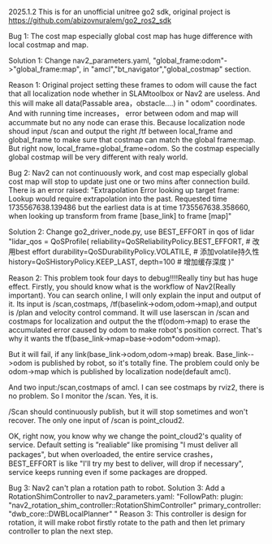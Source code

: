 2025.1.2
This is for an unofficial unitree go2 sdk, original project is https://github.com/abizovnuralem/go2_ros2_sdk


Bug 1:
  The cost map especially global cost map has huge difference with local costmap and map.

  
Solution 1:
  Change nav2_parameters.yaml, "global_frame:odom"->"global_frame:map", in "amcl","bt_navigator","global_costmap" section.




  
Reason 1: 
  Original project setting these frames to odom will cause the fact that all localization node whether in SLAMtoolbox or Nav2 are useless. And this will make all data(Passable area，obstacle....) in " odom" coordinates. And with running time increases， error between odom and map will accummate but no any node can erase this. Because localization node shoud input /scan and output the right /tf between local_frame and global_frame to make sure that costmap can match the global frame:map. But right now, local_frame=global_frame=odom. So the costmap especially global costmap will be very different with realy world.

  
Bug 2:
  Nav2 can not continuously work, and cost map especially global cost map will stop to update just one or two mins after connection build. There is an error raised:
  "Extrapolation Error looking up target frame: Lookup would require extrapolation into the past. Requested time 1735567638.139486 but the earliest data is at time 1735567638.358660, when looking up transform from frame [base_link] to frame [map]"


Solution 2:
  Change go2_driver_node.py, use BEST_EFFORT in qos of lidar
"lidar_qos = QoSProfile(
    reliability=QoSReliabilityPolicy.BEST_EFFORT,  # 改用best effort
    durability=QoSDurabilityPolicy.VOLATILE,       # 添加volatile持久性
    history=QoSHistoryPolicy.KEEP_LAST,
    depth=100                                      # 增加缓存深度
)"


Reason 2:
  This problem took four days to debug!!!!Really tiny but has huge effect. Firstly, you should know what is the workflow of Nav2(Really important). You can search online, I will only explain the input and output of it. Its input is /scan,costmaps, /tf(baselink->odom,odom->map),and output is /plan and velocity control command.  It will use laserscan in /scan and costmaps for localization and output the the tf(odom->map) to erase the accumulated error caused by odom to make robot's position correct. That's why it wants the tf(base_link->map=base->odom*odom->map). 
  
  But it will fail, if any link(base_link->odom,odom->map) break. Base_link-->odom is published by robot, so it's totally fine. The problem could only be odom->map which is published by localization node(default amcl). 
  
  And two input:/scan,costmaps of amcl. I can see costmaps by rviz2, there is no problem. So I monitor the /scan. Yes, it is.
  
  /Scan should continuously publish, but it will stop sometimes and won't recover. The only one input of /scan is point_cloud2.
  
  OK, right now, you know why we change the point_cloud2's quality of service. Default setting is ”realiable“ like promising "I must deliver all packages", but when overloaded, the entire service crashes，BEST_EFFORT is like "I'll try my best to deliver, will drop if necessary", service keeps running even if some packages are dropped.






  
Bug 3: Nav2 can't plan a rotation path to robot.
Solution 3:
  Add a RotationShimController to nav2_parameters.yaml:
  "FollowPath:
      plugin: "nav2_rotation_shim_controller::RotationShimController"
      primary_controller: "dwb_core::DWBLocalPlanner"
  "
Reason 3:
  This controller is design for rotation, it will make robot firstly rotate to the path and then let primary controller to plan the next step.

  
       
  
  



